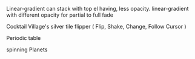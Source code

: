 Linear-gradient can stack with top el having, less opacity.
linear-gradient with different opacity for partial to full fade

Cocktail Village's silver tile flipper
( Flip, Shake, Change, Follow Cursor )

Periodic table

spinning Planets
